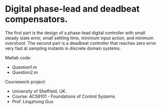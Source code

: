 # Digital phase-lead and deadbeat compensators.

The first part is the design of a phase-lead digital controller with small steady state error, small settling time, minimum input action, and minimum overshoot. The second part is a deadbeat controller that reaches zero error very fast at sampling instants in discrete domain systems.

Matlab code:
- Question1.m
- Question2.m

Coursework project:
- University of Sheffield, UK.     
- Course: ACS6101 - Foundations of Control Systems    
- Prof. Lingzhong Guo  